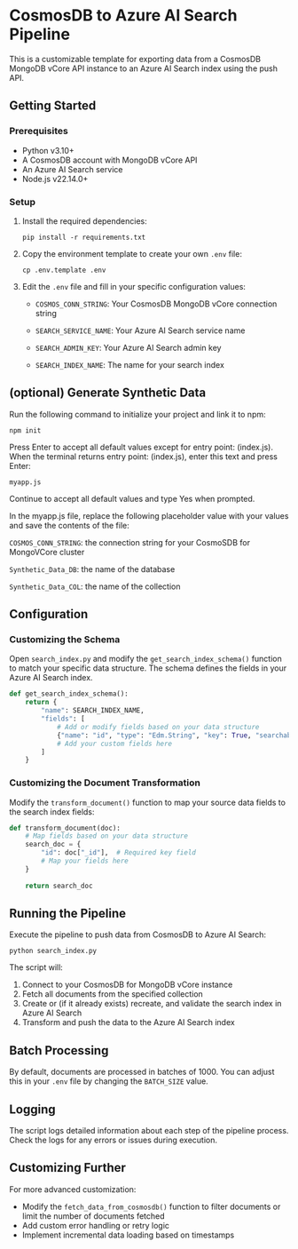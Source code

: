 # CosmosDB to Azure AI Search Pipeline

This is a customizable template for exporting data from a CosmosDB MongoDB vCore API instance to an Azure AI Search index using the push API.

## Getting Started

### Prerequisites

- Python v3.10+
- A CosmosDB account with MongoDB vCore API
- An Azure AI Search service
- Node.js v22.14.0+


### Setup

1. Install the required dependencies:
   ```
   pip install -r requirements.txt
   ```

2. Copy the environment template to create your own `.env` file:
   ```
   cp .env.template .env
   ```

3. Edit the `.env` file and fill in your specific configuration values:
   - `COSMOS_CONN_STRING`: Your CosmosDB MongoDB vCore connection string

   - `SEARCH_SERVICE_NAME`: Your Azure AI Search service name
   - `SEARCH_ADMIN_KEY`: Your Azure AI Search admin key
   - `SEARCH_INDEX_NAME`: The name for your search index

## (optional) Generate Synthetic Data

Run the following command to initialize your project and link it to npm:
```
npm init
```

Press Enter to accept all default values except for entry point: (index.js). When the terminal returns entry point: (index.js), enter this text and press Enter:
```
myapp.js
```

Continue to accept all default values and type Yes when prompted.

In the myapp.js file, replace the following placeholder value with your values and save the contents of the file:

 `COSMOS_CONN_STRING`: the connection string for your CosmoSDB for MongoVCore cluster

 `Synthetic_Data_DB`: the name of the database 
 
 `Synthetic_Data_COL`: the name of the collection

## Configuration

### Customizing the Schema

Open `search_index.py` and modify the `get_search_index_schema()` function to match your specific data structure. The schema defines the fields in your Azure AI Search index.

```python
def get_search_index_schema():
    return {
        "name": SEARCH_INDEX_NAME,
        "fields": [
            # Add or modify fields based on your data structure
            {"name": "id", "type": "Edm.String", "key": True, "searchable": False},
            # Add your custom fields here
        ]
    }
```

### Customizing the Document Transformation

Modify the `transform_document()` function to map your source data fields to the search index fields:

```python
def transform_document(doc):
    # Map fields based on your data structure
    search_doc = {
        "id": doc["_id"],  # Required key field
        # Map your fields here
    }
    
    return search_doc
```

## Running the Pipeline

Execute the pipeline to push data from CosmosDB to Azure AI Search:

```
python search_index.py
```

The script will:
1. Connect to your CosmosDB for MongoDB vCore instance
2. Fetch all documents from the specified collection
3. Create or (if it already exists) recreate, and validate the search index in Azure AI Search
4. Transform and push the data to the Azure AI Search index

## Batch Processing

By default, documents are processed in batches of 1000. You can adjust this in your `.env` file by changing the `BATCH_SIZE` value.

## Logging

The script logs detailed information about each step of the pipeline process. Check the logs for any errors or issues during execution.

## Customizing Further

For more advanced customization:
- Modify the `fetch_data_from_cosmosdb()` function to filter documents or limit the number of documents fetched
- Add custom error handling or retry logic
- Implement incremental data loading based on timestamps